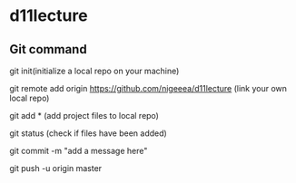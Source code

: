 # d11lecture

## Git command

git init(initialize a local repo on your machine)

git remote add origin https://github.com/nigeeea/d11lecture (link your own local repo)

git add * (add project files to local repo)

git status (check if files have been added)

git commit -m "add a message here"

git push -u origin master

